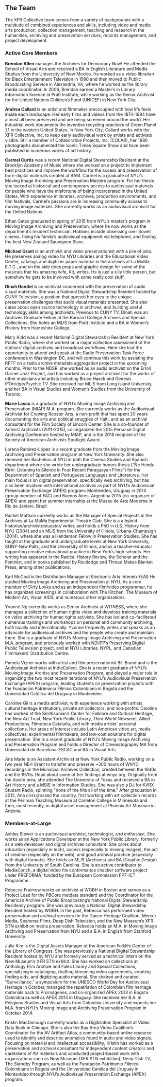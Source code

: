  ## The Team

The XFR Collective team comes from a variety of backgrounds with a multitude of combined experiences and skills, including  video and media arts production, collection management, teaching and research in the humanities, archiving and preservation services, records management, and project development.

### Active Core Members

**Brendan Allen** manages the Archives for Democracy Now! He attended the School of Visual Arts and received a BA in English Literature and Media Studies from the University of New Mexico. He worked as a video librarian for Black Entertainment Television in 1998 and then moved to Public Broadcasting Service in Alexandria, VA, where he worked as the library media coordinator. In 2006, Brendan earned a Master’s in Library Information Science at Pratt Institute, while working as the Senior Archivist for the United Nations Children’s Fund (UNICEF) in New York City.

**Andrea Callard** is an artist and filmmaker preoccupied with how life feels inside each landscape. Her early films and videos from the 1974-1984 have almost all been preserved and are being screened around the world. Her industrial work documents the inventive recycling practices of Green Planet 21 in the western United States. In New York City, Callard works with the XFR Collective, Inc. to keep early audiovisual work by artists and activists visible. Still a member of Collaborative Projects, Inc. (COLAB), her 1980 photographs documented the iconic Times Square Show and have been published in numerous works of art history.

**Carmel Curtis** was a recent National Digital Stewardship Resident at the Brooklyn Academy of Music where she worked on a project to implement best practices and improve the workflow for the access and preservation of born-digital materials created at BAM. Carmel is a graduate of NYU’s Moving Image Archiving and Preservation Masters program. For her thesis she looked at historical and contemporary access to audiovisual materials for people who have the misfortune of being incarcerated in the United States. With experience in libraries, archives, production environments, and film festivals, Carmel’s passions are in increasing community access to moving image materials. She currently works as an audiovisual archivist for the United Nations.

Ethan Gates  graduated in spring of 2015 from NYU’s master’s program in Moving Image Archiving and Preservation, where he now works as the department’s resident technician. Hobbies include obsessing over Soviet cinema, fixing his family’s audiovisual equipment via telephone, and finding the best New Zealand Sauvignon Blanc.

**Michael Grant** is an archivist and video preservationist with a pile of jobs.  He preserves analog video for NYU Libraries and the Educational Video Center, catalogs and digitizes paper material in the archives at La MaMa E.T.C., and on the side does props and graphic design for some of the musicals that his amazing wife, Kit, writes.  He is just a silly little person, but somehow he gets to be involved with some really cool stuff.

**Dinah Handel** is an archivist concerned with the preservation of audio visual materials. She was a National Digital Stewardship Resident hosted by CUNY Television, a position that opened her eyes to the unique preservation challenges that audio visual materials presented. She also cares about open source technology in archives, and building useful technology skills among archivists. Previous to CUNY TV, Dinah was an Archives Graduate Fellow at the Barnard College Archives and Special Collections. She holds an MLIS from Pratt Institute and a BA in Women’s History from Hampshire College.

Mary Kidd was a recent National Digital Stewardship Resident at New York Public Radio, where she worked on a major collection assessment of the stations’ digital archives and broadcast workflows.  Here she had the opportunity to attend and speak at the Radio Preservation Task Force conference in Washington DC, and will continue this work by assisting the RPTF on a radio archive metadata aggregation project in the upcoming months.  Prior to the NDSR, she worked as an audio archivist on the Erroll Garner Jazz Project, and has worked as a project archivist for the works of other musicians and artists including Bruce Haack and Genesis P’Orridge/Psychic TV.  She received her MLIS from Long Island University, and her BA in Visual Studies and Women’s Studies from the University of Toronto.

**Marie Lascu** is a graduate of NYU’s Moving Image Archiving and Preservation (MIAP) M.A. program. She currently works as the Audiovisual Archivist for Crowing Rooster Arts, a non-profit that has spent 20 years documenting the arts and political struggles of Haiti, and as an archival consultant for the Film Society of Lincoln Center. She is a co-founder of Activist Archivists (2011-2015), co-organized the 2015 Personal Digital Archiving Conference hosted by MIAP, and is the 2016 recipient of the Society of American Archivists Spotlight Award.

Lorena Ramírez-López is a recent graduate from the Moving Image Archiving and Preservation program at New York University. She also received her Bachelors at NYU in both the Cinema Studies and Spanish department where she wrote her undergraduate honors thesis (“Ñe Hendu Kiriri: Listening to Silence in Four Recent Paraguayan Films”) for the Department of Spanish and Portuguese Languages and Literatures. Her main focus is on digital preservation, specifically web archiving, but has also been involved with international archives as part of NYU’s Audiovisual Preservation Exchange (APEX) program: Montevideo, Uruguay in 2014 (group member of FAC) and Buenos Aires, Argentina 2015 (co-organizer of APEX) and spent her summer internship at the Museu de Arte Moderna in Rio de Janiero, Brazil.

Rachel Mattson currently works as the Manager of Special Projects in the Archives at La MaMa Experimental Theatre Club. She is a  a hybrid historian/archivist/educator/ writer, and holds a PhD in U.S. History from NYU (2004) and an MLIS from the University of Illinois, Urbana-Champaign (2014), where she was a Henderson Fellow in Preservation Studies. She has taught at the graduate and undergraduate levels at New York University, SUNY-New Paltz, and the University of Illinois, and as a teacher-educator supporting creative educational practice in New York’s high schools. Her writing has appeared in the Radical History Review, the Scholar and the Feminist, and in books published by Routledge and Thread Makes Blanket Press, among other publications.

Karl McCool is the Distribution Manager at Electronic Arts Intermix (EAI)  He studied Moving Image Archiving and Preservation at NYU. As a core member of Dirty Looks and as an independent film/video programmer, he has organized screenings in collaboration with The Kitchen, The Museum of Modern Art, Visual AIDS, and numerous other organizations.

Yvonne Ng currently works as Senior Archivist at WITNESS, where she manages a collection of human rights video and develops training materials on video archiving for human rights activists. She has led and co-facilitated numerous trainings and workshops on personal and community archiving, both locally and internationally. Yvonne frequently writes and speaks as an advocate for audiovisual archives and the people who create and maintain them. She is a graduate of NYU’s Moving Image Archiving and Preservation M.A. program, and previously worked with NDIIPP’s Preserving Digital Public Television project, and at NYU Libraries, NYPL, and Canadian Filmmakers’ Distribution Centre.

Pamela Vizner works with artist and film preservationist Bill Brand and is the Audiovisual Archivist at IndieCollect.  She is a recent graduate of NYU’s Moving Image Archive and Preservation Program, and played a major role in organizing the two most recent iterations of NYU’s Audiovisual Preservation Exchange (APEX) program, leading students on preservation projects with the Fundación Patrimonio Filmico Colombiano in Bogotá and the Universidad Católica del Uruguay in Montevideo.

Caroline Gil is a media archivist, with experience working with artists, cultural heritage institutions, private art collectors, and non-profits. Caroline has worked at the Smithsonian’s Center for Folklore and Cultural Heritage, the New Art Trust, New York Public Library, Third World Newsreel, Allied Productions, Filmoteca Cataluña, and with media artists’ personal collections. Her areas of interest include Latin American video art, media collectives, experimental filmmakers, and low-cost solutions for digital preservation. She is a recent graduate of NYU’s Moving Image Archiving and Preservation Program and holds a Director of Cinematography MA from Universidad de Barcelona-ESCAC and BA in Visual Arts.

Ana Marie is an Assistant Archivist at New York Public Radio, working on a two year NEH Grant to transfer and preserve ~300 hours of WNYC recordings in the Municipal Archives Collection, created between the 1930s and the 1970s. Read about some of her findings at wnyc.org. Originally from the Austin area, she attended The University of Texas and received a BA in Art History and a MSIS in Information Studies. She was also a DJ for KVRX Student Radio, spinning "none of the hits all of the time." After graduation in 2012, Ana crisscrossed the country, first working with art collection records at the Perlman Teaching Museum at Carleton College in Minnesota and then, most recently, in digital asset management at Phoenix Art Museum in Arizona.

### Members-at-Large

Ashley Blewer is an audiovisual archivist, technologist, and enthusiast. She works as an Applications Developer at the New York Public Library, formerly as a web developer and digital archives consultant. She cares about education (especially in tech), access (especially to moving images), the act of creation (especially on the web), and good archival practice (especially with digital formats). She holds an MLIS (Archives) and BA (Graphic Design) from the University of South Carolina. She is an active contributor to MediaConch, a digital video file conformance checker software project under PREFORMA, funded by the European Commission FP7-ICT Programme.

Rebecca Fraimow works an archivist at WGBH in Boston and serves as a Project Lead for the PBCore metdata standard and the Coordinator for the American Archive of Public Broadcasting’s National Digital Stewardship Residency program. She was previously a National Digital Stewardship Resident hosted by WGBH.  In the past, Rebecca has performed video preservation and archival services for the Dance Heritage Coalition, Mercer Media, Seahorse Films, Deep Dish Television, and the New Museum’s XFR STN exhibit on media preservation. Rebecca holds an M.A. in Moving Image Archiving and Preservation from NYU and a B.A. in English from Stanford University.

Julia Kim is the Digital Assets Manager at the American Folklife Center of the Library of Congress. She was previously a National Digital Stewardship Resident hosted by NYU and formerly served as a technical intern on the New Museum’s XFR STN exhibit. She has worked on collections at Anthology Film Archive and Fales Library and Special Collections, specializing in cataloging, drafting streaming video agreements, creating finding aids, and digitizing audio material. She chaired and curated “Surveillance,” a symposium for the UNESCO World Day for Audiovisual Heritage in October, managed the repatriation of Colombian film heritage materials back to Proimágenes, and co-organized APEX 2013 in Bogota Colombia as well as APEX 2014 in Uruguay. She received her B.A. in Religious Studies and Visual Arts from Columbia University and expects her M.A. from NYU’s Moving Image and Archiving Preservation Program in October 2014.

Kristin MacDonough currently works as a Digitization Specialist at Video Data Bank in Chicago.  She is also the Bay Area Video Coalition’s Coordinator for the AV Artifact Atlas, a community-based online resource used to identify and describe anomalies found in audio and video signals. Focusing on material and intellectual accessibility, Kristin has worked as a preservation and archival consultant for independent content creators and caretakers of AV materials and conducted project-based work with organizations such as New Museum (XFR STN exhibition), Deep Dish TV, The Standby Program, as well as the Fundación Patrimonio Filmico Colombiano in Bogotá and the Universidad Católica del Uruguay in Montevideo through NYU’s Audiovisual Preservation Exchange (APEX) program.
